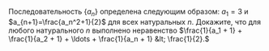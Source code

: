 Последовательность $\{a_n\}$ определена следующим образом: $a_1=3$ и $a_{n+1}=\frac{a_n^2+1}{2}$ для всех натуральных $n.$ Докажите, что для любого натурального $n$ выполнено неравенство $\frac{1}{a_1 + 1} + \frac{1}{a_2 + 1} +  \ldots  + \frac{1}{a_n + 1} &lt; \frac{1}{2}.$
